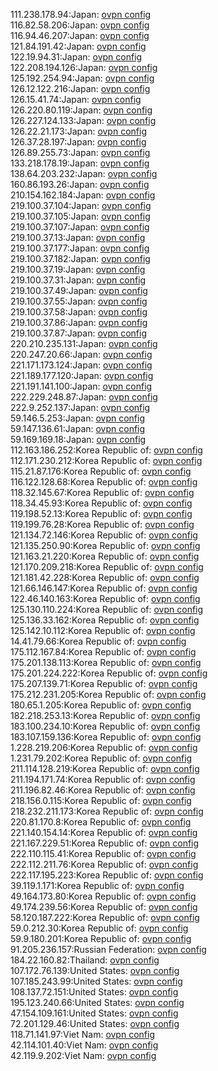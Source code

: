 111.238.178.94:Japan: [ovpn config](vpn/111_238_178_94.ovpn)  
116.82.58.206:Japan: [ovpn config](vpn/116_82_58_206.ovpn)  
116.94.46.207:Japan: [ovpn config](vpn/116_94_46_207.ovpn)  
121.84.191.42:Japan: [ovpn config](vpn/121_84_191_42.ovpn)  
122.19.94.31:Japan: [ovpn config](vpn/122_19_94_31.ovpn)  
122.208.194.126:Japan: [ovpn config](vpn/122_208_194_126.ovpn)  
125.192.254.94:Japan: [ovpn config](vpn/125_192_254_94.ovpn)  
126.12.122.216:Japan: [ovpn config](vpn/126_12_122_216.ovpn)  
126.15.41.74:Japan: [ovpn config](vpn/126_15_41_74.ovpn)  
126.220.80.119:Japan: [ovpn config](vpn/126_220_80_119.ovpn)  
126.227.124.133:Japan: [ovpn config](vpn/126_227_124_133.ovpn)  
126.22.21.173:Japan: [ovpn config](vpn/126_22_21_173.ovpn)  
126.37.28.197:Japan: [ovpn config](vpn/126_37_28_197.ovpn)  
126.89.255.73:Japan: [ovpn config](vpn/126_89_255_73.ovpn)  
133.218.178.19:Japan: [ovpn config](vpn/133_218_178_19.ovpn)  
138.64.203.232:Japan: [ovpn config](vpn/138_64_203_232.ovpn)  
160.86.193.26:Japan: [ovpn config](vpn/160_86_193_26.ovpn)  
210.154.162.184:Japan: [ovpn config](vpn/210_154_162_184.ovpn)  
219.100.37.104:Japan: [ovpn config](vpn/219_100_37_104.ovpn)  
219.100.37.105:Japan: [ovpn config](vpn/219_100_37_105.ovpn)  
219.100.37.107:Japan: [ovpn config](vpn/219_100_37_107.ovpn)  
219.100.37.13:Japan: [ovpn config](vpn/219_100_37_13.ovpn)  
219.100.37.177:Japan: [ovpn config](vpn/219_100_37_177.ovpn)  
219.100.37.182:Japan: [ovpn config](vpn/219_100_37_182.ovpn)  
219.100.37.19:Japan: [ovpn config](vpn/219_100_37_19.ovpn)  
219.100.37.31:Japan: [ovpn config](vpn/219_100_37_31.ovpn)  
219.100.37.49:Japan: [ovpn config](vpn/219_100_37_49.ovpn)  
219.100.37.55:Japan: [ovpn config](vpn/219_100_37_55.ovpn)  
219.100.37.58:Japan: [ovpn config](vpn/219_100_37_58.ovpn)  
219.100.37.86:Japan: [ovpn config](vpn/219_100_37_86.ovpn)  
219.100.37.87:Japan: [ovpn config](vpn/219_100_37_87.ovpn)  
220.210.235.131:Japan: [ovpn config](vpn/220_210_235_131.ovpn)  
220.247.20.66:Japan: [ovpn config](vpn/220_247_20_66.ovpn)  
221.171.173.124:Japan: [ovpn config](vpn/221_171_173_124.ovpn)  
221.189.177.120:Japan: [ovpn config](vpn/221_189_177_120.ovpn)  
221.191.141.100:Japan: [ovpn config](vpn/221_191_141_100.ovpn)  
222.229.248.87:Japan: [ovpn config](vpn/222_229_248_87.ovpn)  
222.9.252.137:Japan: [ovpn config](vpn/222_9_252_137.ovpn)  
59.146.5.253:Japan: [ovpn config](vpn/59_146_5_253.ovpn)  
59.147.136.61:Japan: [ovpn config](vpn/59_147_136_61.ovpn)  
59.169.169.18:Japan: [ovpn config](vpn/59_169_169_18.ovpn)  
112.163.186.252:Korea Republic of: [ovpn config](vpn/112_163_186_252.ovpn)  
112.171.230.212:Korea Republic of: [ovpn config](vpn/112_171_230_212.ovpn)  
115.21.87.176:Korea Republic of: [ovpn config](vpn/115_21_87_176.ovpn)  
116.122.128.68:Korea Republic of: [ovpn config](vpn/116_122_128_68.ovpn)  
118.32.145.67:Korea Republic of: [ovpn config](vpn/118_32_145_67.ovpn)  
118.34.45.93:Korea Republic of: [ovpn config](vpn/118_34_45_93.ovpn)  
119.198.52.13:Korea Republic of: [ovpn config](vpn/119_198_52_13.ovpn)  
119.199.76.28:Korea Republic of: [ovpn config](vpn/119_199_76_28.ovpn)  
121.134.72.146:Korea Republic of: [ovpn config](vpn/121_134_72_146.ovpn)  
121.135.250.90:Korea Republic of: [ovpn config](vpn/121_135_250_90.ovpn)  
121.163.21.220:Korea Republic of: [ovpn config](vpn/121_163_21_220.ovpn)  
121.170.209.218:Korea Republic of: [ovpn config](vpn/121_170_209_218.ovpn)  
121.181.42.228:Korea Republic of: [ovpn config](vpn/121_181_42_228.ovpn)  
121.66.146.147:Korea Republic of: [ovpn config](vpn/121_66_146_147.ovpn)  
122.46.140.163:Korea Republic of: [ovpn config](vpn/122_46_140_163.ovpn)  
125.130.110.224:Korea Republic of: [ovpn config](vpn/125_130_110_224.ovpn)  
125.136.33.162:Korea Republic of: [ovpn config](vpn/125_136_33_162.ovpn)  
125.142.10.112:Korea Republic of: [ovpn config](vpn/125_142_10_112.ovpn)  
14.41.79.66:Korea Republic of: [ovpn config](vpn/14_41_79_66.ovpn)  
175.112.167.84:Korea Republic of: [ovpn config](vpn/175_112_167_84.ovpn)  
175.201.138.113:Korea Republic of: [ovpn config](vpn/175_201_138_113.ovpn)  
175.201.224.222:Korea Republic of: [ovpn config](vpn/175_201_224_222.ovpn)  
175.207.139.71:Korea Republic of: [ovpn config](vpn/175_207_139_71.ovpn)  
175.212.231.205:Korea Republic of: [ovpn config](vpn/175_212_231_205.ovpn)  
180.65.1.205:Korea Republic of: [ovpn config](vpn/180_65_1_205.ovpn)  
182.218.253.13:Korea Republic of: [ovpn config](vpn/182_218_253_13.ovpn)  
183.100.234.10:Korea Republic of: [ovpn config](vpn/183_100_234_10.ovpn)  
183.107.159.136:Korea Republic of: [ovpn config](vpn/183_107_159_136.ovpn)  
1.228.219.206:Korea Republic of: [ovpn config](vpn/1_228_219_206.ovpn)  
1.231.79.202:Korea Republic of: [ovpn config](vpn/1_231_79_202.ovpn)  
211.114.128.219:Korea Republic of: [ovpn config](vpn/211_114_128_219.ovpn)  
211.194.171.74:Korea Republic of: [ovpn config](vpn/211_194_171_74.ovpn)  
211.196.82.46:Korea Republic of: [ovpn config](vpn/211_196_82_46.ovpn)  
218.156.0.115:Korea Republic of: [ovpn config](vpn/218_156_0_115.ovpn)  
218.232.211.173:Korea Republic of: [ovpn config](vpn/218_232_211_173.ovpn)  
220.81.170.8:Korea Republic of: [ovpn config](vpn/220_81_170_8.ovpn)  
221.140.154.14:Korea Republic of: [ovpn config](vpn/221_140_154_14.ovpn)  
221.167.229.51:Korea Republic of: [ovpn config](vpn/221_167_229_51.ovpn)  
222.110.115.41:Korea Republic of: [ovpn config](vpn/222_110_115_41.ovpn)  
222.112.211.76:Korea Republic of: [ovpn config](vpn/222_112_211_76.ovpn)  
222.117.195.223:Korea Republic of: [ovpn config](vpn/222_117_195_223.ovpn)  
39.119.1.171:Korea Republic of: [ovpn config](vpn/39_119_1_171.ovpn)  
49.164.173.80:Korea Republic of: [ovpn config](vpn/49_164_173_80.ovpn)  
49.174.239.56:Korea Republic of: [ovpn config](vpn/49_174_239_56.ovpn)  
58.120.187.222:Korea Republic of: [ovpn config](vpn/58_120_187_222.ovpn)  
59.0.212.30:Korea Republic of: [ovpn config](vpn/59_0_212_30.ovpn)  
59.9.180.201:Korea Republic of: [ovpn config](vpn/59_9_180_201.ovpn)  
91.205.236.157:Russian Federation: [ovpn config](vpn/91_205_236_157.ovpn)  
184.22.160.82:Thailand: [ovpn config](vpn/184_22_160_82.ovpn)  
107.172.76.139:United States: [ovpn config](vpn/107_172_76_139.ovpn)  
107.185.243.99:United States: [ovpn config](vpn/107_185_243_99.ovpn)  
108.137.72.151:United States: [ovpn config](vpn/108_137_72_151.ovpn)  
195.123.240.66:United States: [ovpn config](vpn/195_123_240_66.ovpn)  
47.154.109.161:United States: [ovpn config](vpn/47_154_109_161.ovpn)  
72.201.129.46:United States: [ovpn config](vpn/72_201_129_46.ovpn)  
118.71.141.97:Viet Nam: [ovpn config](vpn/118_71_141_97.ovpn)  
42.114.101.40:Viet Nam: [ovpn config](vpn/42_114_101_40.ovpn)  
42.119.9.202:Viet Nam: [ovpn config](vpn/42_119_9_202.ovpn)  
